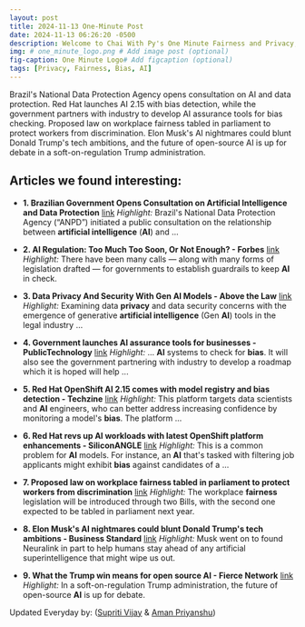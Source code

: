 ```yaml
---
layout: post
title: 2024-11-13 One-Minute Post
date: 2024-11-13 06:26:20 -0500
description: Welcome to Chai With Py's One Minute Fairness and Privacy, which aims to provide you the current happenings in the world of Fairness, Privacy, and AI.
img: # one_minute_logo.png # Add image post (optional)
fig-caption: One Minute Logo# Add figcaption (optional)
tags: [Privacy, Fairness, Bias, AI]
---
```


Brazil's National Data Protection Agency opens consultation on AI and data protection. Red Hat launches AI 2.15 with bias detection, while the government partners with industry to develop AI assurance tools for bias checking. Proposed law on workplace fairness tabled in parliament to protect workers from discrimination. Elon Musk's AI nightmares could blunt Donald Trump's tech ambitions, and the future of open-source AI is up for debate in a soft-on-regulation Trump administration.

## Articles we found interesting:

- **1. Brazilian Government Opens Consultation on <b>Artificial Intelligence</b> and Data Protection** [link](https://www.insideglobaltech.com/2024/11/11/brazilian-government-opens-consultation-on-artificial-intelligence-and-data-protection/)
_Highlight:_ Brazil&#39;s National Data Protection Agency (“ANPD”) initiated a public consultation on the relationship between <b>artificial intelligence</b> (<b>AI</b>) and&nbsp;...

- **2. <b>AI</b> Regulation: Too Much Too Soon, Or Not Enough? - Forbes** [link](https://www.forbes.com/sites/joemckendrick/2024/11/12/ai-regulation-too-much-too-soon-or-not-enough/)
_Highlight:_ There have been many calls — along with many forms of legislation drafted — for governments to establish guardrails to keep <b>AI</b> in check.

- **3. Data <b>Privacy</b> And Security With Gen <b>AI</b> Models - Above the Law** [link](https://abovethelaw.com/2024/11/data-privacy-and-security-with-gen-ai-models/)
_Highlight:_ Examining data <b>privacy</b> and data security concerns with the emergence of generative <b>artificial intelligence</b> (Gen <b>AI</b>) tools in the legal industry&nbsp;...

- **4. Government launches <b>AI</b> assurance tools for businesses - PublicTechnology** [link](https://www.publictechnology.net/2024/11/12/business-and-industry/government-launches-ai-assurance-tools-for-businesses/)
_Highlight:_ ... <b>AI</b> systems to check for <b>bias</b>. It will also see the government partnering with industry to develop a roadmap which it is hoped will help&nbsp;...

- **5. Red Hat OpenShift <b>AI</b> 2.15 comes with model registry and <b>bias</b> detection - Techzine** [link](https://www.techzine.eu/news/infrastructure/126141/red-hat-openshift-ai-2-15-comes-with-model-registry-and-bias-detection/)
_Highlight:_ This platform targets data scientists and <b>AI</b> engineers, who can better address increasing confidence by monitoring a model&#39;s <b>bias</b>. The platform&nbsp;...

- **6. Red Hat revs up <b>AI</b> workloads with latest OpenShift platform enhancements - SiliconANGLE** [link](https://siliconangle.com/2024/11/12/red-hat-revs-ai-workloads-latest-openshift-platform-enhancements/)
_Highlight:_ This is a common problem for <b>AI</b> models. For instance, an <b>AI</b> that&#39;s tasked with filtering job applicants might exhibit <b>bias</b> against candidates of a&nbsp;...

- **7. Proposed law on workplace <b>fairness</b> tabled in parliament to protect workers from discrimination** [link](https://www.channelnewsasia.com/singapore/workplace-fairness-bill-law-discrimination-manpower-ministry-4740771)
_Highlight:_ The workplace <b>fairness</b> legislation will be introduced through two Bills, with the second one expected to be tabled in parliament next year.

- **8. Elon Musk&#39;s <b>AI</b> nightmares could blunt Donald Trump&#39;s tech ambitions - Business Standard** [link](https://www.business-standard.com/world-news/elon-musk-s-ai-nightmares-could-blunt-donald-trump-s-tech-ambitions-124111200547_1.html)
_Highlight:_ Musk went on to found Neuralink in part to help humans stay ahead of any artificial superintelligence that might wipe us out.

- **9. What the Trump win means for open source <b>AI</b> - Fierce Network** [link](https://www.fierce-network.com/cloud/trump-and-future-open-source-ai-who-stands-gain)
_Highlight:_ In a soft-on-regulation Trump administration, the future of open-source <b>AI</b> is up for debate.


Updated Everyday by: (<a href="https://supritivijay.github.io/">Supriti Vijay</a> & <a href="https://amanpriyanshu.github.io/">Aman Priyanshu</a>)
